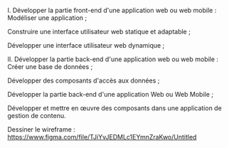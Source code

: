 I. Développer la partie front-end d'une application web ou web mobile :
Modéliser une application ;

Construire une interface utilisateur web statique et adaptable ;

Développer une interface utilisateur web dynamique ;

II. Développer la partie back-end d'une application web ou web mobile :
Créer une base de données ;

Développer des composants d'accès aux données ;

Développer la partie back-end d'une application Web ou Web Mobile ;

Développer et mettre en œuvre des composants dans une application de gestion de contenu.



Dessiner le wireframe : 
https://www.figma.com/file/TJiYvJEDMLc1EYmnZraKwo/Untitled
